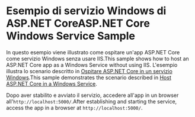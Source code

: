 # <a name="aspnet-core-windows-service-sample"></a><span data-ttu-id="d6db5-101">Esempio di servizio Windows di ASP.NET Core</span><span class="sxs-lookup"><span data-stu-id="d6db5-101">ASP.NET Core Windows Service Sample</span></span>

<span data-ttu-id="d6db5-102">In questo esempio viene illustrato come ospitare un'app ASP.NET Core come servizio Windows senza usare IIS.</span><span class="sxs-lookup"><span data-stu-id="d6db5-102">This sample shows how to host an ASP.NET Core app as a Windows Service without using IIS.</span></span> <span data-ttu-id="d6db5-103">L'esempio illustra lo scenario descritto in [Ospitare ASP.NET Core in un servizio Windows](https://docs.microsoft.com/aspnet/core/host-and-deploy/windows-service).</span><span class="sxs-lookup"><span data-stu-id="d6db5-103">This sample demonstrates the scenario described in [Host ASP.NET Core in a Windows Service](https://docs.microsoft.com/aspnet/core/host-and-deploy/windows-service).</span></span>

<span data-ttu-id="d6db5-104">Dopo aver stabilito e avviato il servizio, accedere all'app in un browser all'`http://localhost:5000/`.</span><span class="sxs-lookup"><span data-stu-id="d6db5-104">After establishing and starting the service, access the app in a browser at `http://localhost:5000/`.</span></span>
